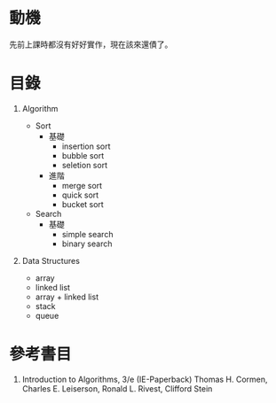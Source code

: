 # 動機
先前上課時都沒有好好實作，現在該來還債了。

# 目錄
1. Algorithm
    * Sort
        * 基礎
            * insertion sort
            * bubble sort
            * seletion sort
        * 進階
            * merge sort
            * quick sort
            * bucket sort
    * Search
        * 基礎
            * simple search
            * binary search
    
2. Data Structures
    * array
    * linked list
    * array + linked list
    * stack
    * queue 

# 參考書目
1. Introduction to Algorithms, 3/e (IE-Paperback)
Thomas H. Cormen, Charles E. Leiserson, Ronald L. Rivest, Clifford Stein